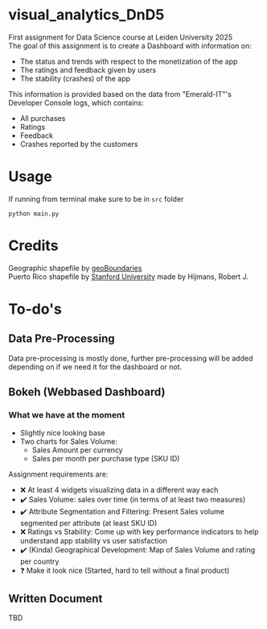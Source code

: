# visual_analytics_DnD5
First assignment for Data Science course at Leiden University 2025  
The goal of this assignment is to create a Dashboard with information on:
- The status and trends with respect to the monetization of the app
- The ratings and feedback given by users 
- The stability (crashes) of the app  

This information is provided based on the data from "Emerald-IT"'s Developer Console logs, which contains:  
- All purchases
- Ratings
- Feedback
- Crashes reported by the customers
# Usage
If running from terminal make sure to be in `src` folder
```
python main.py
```
# Credits 
Geographic shapefile by [geoBoundaries](https://www.geoboundaries.org/)  
Puerto Rico shapefile by [Stanford University](https://purl.stanford.edu/wm713fm9130) made by Hijmans, Robert J.
# To-do's
## Data Pre-Processing
Data pre-processing is mostly done, further pre-processing will be added depending on if we need it for the dashboard or not.
## Bokeh (Webbased Dashboard)
### What we have at the moment
- Slightly nice looking base
- Two charts for Sales Volume:
    - Sales Amount per currency
    - Sales per month per purchase type (SKU ID)

Assignment requirements are:
- ❌ At least 4 widgets visualizing data in a different way each
- ✔️ Sales Volume: sales over time (in terms of at least two measures)
- ✔️ Attribute Segmentation and Filtering: Present Sales volume segmented per attribute (at least SKU ID)
- ❌ Ratings vs Stability: Come up with key performance indicators to help understand app stability vs user satisfaction
- ✔️ (Kinda) Geographical Development: Map of Sales Volume and rating per country
- ❓ Make it look nice (Started, hard to tell without a final product)
## Written Document
TBD
